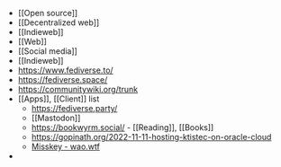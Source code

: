 - [[Open source]]
- [[Decentralized web]]
- [[Indieweb]]
- [[Web]]
- [[Social media]]
- [[Indieweb]]
- https://www.fediverse.to/
- https://fediverse.space/
- https://communitywiki.org/trunk
- [[Apps]], [[Client]] list
	- https://fediverse.party/
	- [[Mastodon]]
	- https://bookwyrm.social/ - [[Reading]], [[Books]]
	- https://gopinath.org/2022-11-11-hosting-ktistec-on-oracle-cloud
	- [Misskey - wao.wtf](https://wao.wtf/)
-
